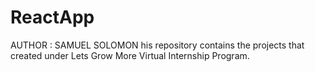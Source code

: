 # ReactApp
AUTHOR : SAMUEL SOLOMON
his repository contains the projects that created under Lets Grow More Virtual Internship Program.